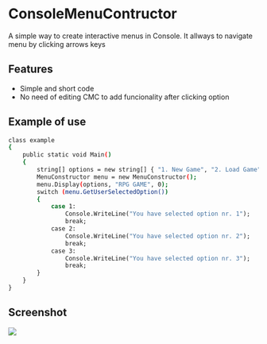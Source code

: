 # ConsoleMenuContructor
A simple way to create interactive menus in Console. It allways to navigate menu by clicking arrows keys

## Features

- Simple and short code
- No need of editing CMC to add funcionality after clicking option




## Example of use
```bash
class example
{
    public static void Main()
    {
        string[] options = new string[] { "1. New Game", "2. Load Game", "3. Exit" };
        MenuConstructor menu = new MenuConstructor();
        menu.Display(options, "RPG GAME", 0);
        switch (menu.GetUserSelectedOption())
        {
            case 1:
                Console.WriteLine("You have selected option nr. 1");
                break;
            case 2:
                Console.WriteLine("You have selected option nr. 2");
                break;
            case 3:
                Console.WriteLine("You have selected option nr. 3");
                break;
        }
    }
}

```

## Screenshot
![](https://i.imgur.com/yAirN5z.png)
